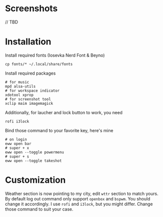 # Screenshots
// TBD
# Installation
Install required fonts (Iosevka Nerd Font & Beyno)
```
cp fonts/* ~/.local/share/fonts
```
Install required packages
```
# for music
mpd alsa-utils
# for workspace indicator
xdotool xprop 
# for screenshot tool
xclip maim imagemagick 
```
Additionally, for laucher and lock button to work, you need
```
rofi i3lock
```
Bind those command to your favorite key, here's mine
```
# on login
eww open bar
# super + x
eww open --toggle powermenu
# super + s
eww open --toggle takeshot
```
# Customization
Weather section is now pointing to my city, edit `wttr` section to match yours.
By default log out command only support `openbox` and `bspwm`. You should change it accordingly.
I use `rofi` and `i3lock`, but you might differ. Change those command to suit your case.
